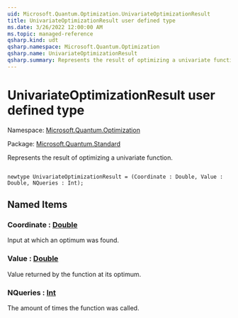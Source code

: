```yaml
---
uid: Microsoft.Quantum.Optimization.UnivariateOptimizationResult
title: UnivariateOptimizationResult user defined type
ms.date: 3/26/2022 12:00:00 AM
ms.topic: managed-reference
qsharp.kind: udt
qsharp.namespace: Microsoft.Quantum.Optimization
qsharp.name: UnivariateOptimizationResult
qsharp.summary: Represents the result of optimizing a univariate function.
---
```


# UnivariateOptimizationResult user defined type

Namespace: [Microsoft.Quantum.Optimization](xref:Microsoft.Quantum.Optimization)

Package: [Microsoft.Quantum.Standard](https://nuget.org/packages/Microsoft.Quantum.Standard)


Represents the result of optimizing a univariate function.

```qsharp

newtype UnivariateOptimizationResult = (Coordinate : Double, Value : Double, NQueries : Int);
```



## Named Items

### Coordinate : [Double](xref:microsoft.quantum.qsharp.valueliterals#double-literals)

Input at which an optimum was found.
### Value : [Double](xref:microsoft.quantum.qsharp.valueliterals#double-literals)

Value returned by the function at its optimum.
### NQueries : [Int](xref:microsoft.quantum.qsharp.valueliterals#int-literals)

The amount of times the function was called.